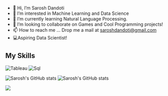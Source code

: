 - 👋 Hi, I’m Sarosh Dandoti
- 👀 I’m interested in Machine Learning and Data Science
- 🌱 I’m currently learning Natural Language Processing.
- 💞️ I’m looking to collaborate on Games and Cool Programming projects!
- 📫 How to reach me ... Drop me a mail at saroshdandoti@gmail.com
- 💻Aspiring Data Scientist! 


## My Skills
![Tableau](https://img.shields.io/badge/Tableau-Analysis-orange)
![Sql](https://img.shields.io/badge/MySql-DBMS-yellow)


![Sarosh's GitHub stats](https://github-readme-stats.vercel.app/api?username=SaroshZDandoti&show_icons=true&theme=radical) 
![Sarosh's GitHub stats](https://github-readme-stats.vercel.app/api?username=SaroshZDandoti&show_icons=true&theme=radical)






<a href="https://github.com/SaroshZDandoti">
  <img align="center" src="https://github-readme-stats.anuraghazra1.vercel.app/api/top-langs/?username=SaroshZDandoti&layout=compact&theme=radical" />
</a>



<!---
SaroshZDandoti/SaroshZDandoti is a ✨ special ✨ repository because its `README.md` (this file) appears on your GitHub profile.
You can click the Preview link to take a look at your changes.
--->
